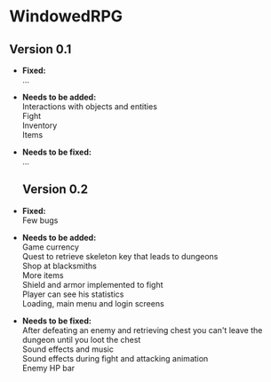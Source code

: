 # WindowedRPG

<strong>Version 0.1</strong>
---
- <b>Fixed: </b><br>
  ...
- <b>Needs to be added: </b><br>
  Interactions with objects and entities<br>
  Fight<br>
  Inventory<br>
  Items
- <b>Needs to be fixed: </b><br>
  ...
  
  <strong>Version 0.2</strong>
  ---
- <b>Fixed: </b><br>
  Few bugs
- <b>Needs to be added: </b><br>
  Game currency<br>
  Quest to retrieve skeleton key that leads to dungeons<br>
  Shop at blacksmiths<br>
  More items<br>
  Shield and armor implemented to fight<br>
  Player can see his statistics<br>
  Loading, main menu and login screens<br>
- <b>Needs to be fixed: </b><br>
  After defeating an enemy and retrieving chest you can't leave the dungeon until you loot the chest<br>
  Sound effects and music<br>
  Sound effects during fight and attacking animation<br>
  Enemy HP bar<br>
